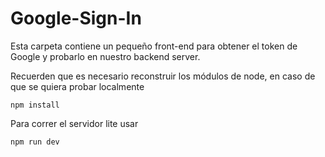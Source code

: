 # Google-Sign-In

Esta carpeta contiene un pequeño front-end para obtener el token de Google y probarlo en nuestro backend server.

Recuerden que es necesario reconstruir los módulos de node, en caso de que se quiera probar localmente

```
npm install
```

Para correr el servidor lite usar

```
npm run dev
```
